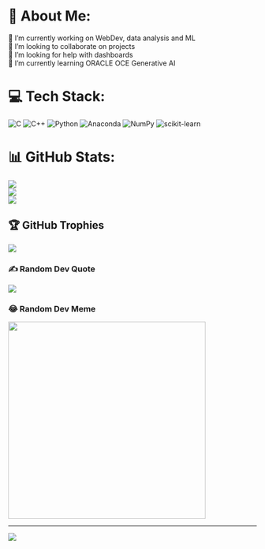 # 💫 About Me:
🔭 I’m currently working on WebDev, data analysis and ML<br>👯 I’m looking to collaborate on projects<br>🤝 I’m looking for help with dashboards<br>🌱 I’m currently learning ORACLE OCE Generative AI<br>


# 💻 Tech Stack:
![C](https://img.shields.io/badge/c-%2300599C.svg?style=for-the-badge&logo=c&logoColor=white) ![C++](https://img.shields.io/badge/c++-%2300599C.svg?style=for-the-badge&logo=c%2B%2B&logoColor=white) ![Python](https://img.shields.io/badge/python-3670A0?style=for-the-badge&logo=python&logoColor=ffdd54) ![Anaconda](https://img.shields.io/badge/Anaconda-%2344A833.svg?style=for-the-badge&logo=anaconda&logoColor=white) ![NumPy](https://img.shields.io/badge/numpy-%23013243.svg?style=for-the-badge&logo=numpy&logoColor=white) ![scikit-learn](https://img.shields.io/badge/scikit--learn-%23F7931E.svg?style=for-the-badge&logo=scikit-learn&logoColor=white)
# 📊 GitHub Stats:
![](https://github-readme-stats.vercel.app/api?username=SANJU-JOSE&theme=dark&hide_border=false&include_all_commits=true&count_private=false)<br/>
![](https://github-readme-streak-stats.herokuapp.com/?user=SANJU-JOSE&theme=dark&hide_border=false)<br/>
![](https://github-readme-stats.vercel.app/api/top-langs/?username=SANJU-JOSE&theme=dark&hide_border=false&include_all_commits=true&count_private=false&layout=compact)

## 🏆 GitHub Trophies
![](https://github-profile-trophy.vercel.app/?username=SANJU-JOSE&theme=radical&no-frame=false&no-bg=false&margin-w=4)

### ✍️ Random Dev Quote
![](https://quotes-github-readme.vercel.app/api?type=horizontal&theme=radical)

### 😂 Random Dev Meme
<img src='https://memer-new.vercel.app/' style="height: 400px;"/>

---
[![](https://visitcount.itsvg.in/api?id=SANJU-JOSE&icon=0&color=0)](https://visitcount.itsvg.in)

<!-- Proudly created with GPRM ( https://gprm.itsvg.in ) -->
